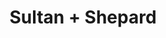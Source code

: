 ---
title: Sultan + Shepard
categories:
- events
- radio
- digital
- press
tags:
- artist
position: 2
image: 
is-featured: 
is-front: 
website:
facebook: https://www.facebook.com/sultanshepard
twitter:
instagram:
spotify:
soundcloud:
youtube: 
apple: 
layout: client
---